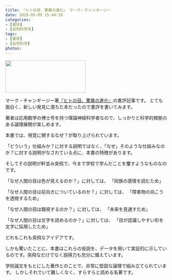```yaml
---
title: 『ヒトの目、驚異の進化』　マーク・チャンギージー
date: 2020-05-09 15:44:10
categories:
- [書評]
- [自然科学系]
tags:
- [書評]
- [自然科学]
photos:
---
```


<meta property="og:image" content="{% post_path hitonome %}/hitonome.jpg">



<a class="fancybox" href="https://www.amazon.co.jp/dp/4150505551/ref=cm_sw_em_r_mt_dp_U_171ZEbEN3T9DH" target="_blank">
<img src="{% post_path hitonome %}/hitonome.jpg" width="250px"  height="100px" align="center">
</a>

マーク・チャンギージー著[『ヒトの目、驚異の進化』](https://www.amazon.co.jp/dp/4150505551/ref=cm_sw_em_r_mt_dp_U_171ZEbEN3T9DH)の書評記事です。
とても面白く、新しい発見に満ちた本だったので書評を書いてみます。

<!-- more -->


著者は応用数学の博士号を持つ理論神経科学者なので、しっかりと科学的根拠のある論理展開が楽しめます。

本書では、視覚に関するなぜ？が取り上げられています。

「どういう」仕組みか？に対する説明ではなく、「なぜ」そのような仕組みなのか？に対する説明がなされている点に、本書の特徴があります。

そしてその説明が軒並み突飛で、今まで学校で学んだことを覆すようなものなのです。

「なぜ人間の目は色が見えるのか？」に対しては、
「同族の感情を読むため」

「なぜ人間の目は前向きについているのか？」に対しては、
「障害物の向こうを透視するため」

「なぜ人間の目は錯視するのか？」に対しては、
「未来を見通すため」

「なぜ人間の目は文字を読めるのか？」に対しては、
「目が認識しやすい形を文字に採用したため」

どれもこれも突飛なアイデアです。

しかも驚いたことに、本書はこれらの仮説を、データを用いて実証的に示しているのです。突飛なだけでなく説得力も充分に備えています。

学術論文をもとにした著作とのことで、非常に堅固な論理で組み立てられています。
しかしそれでいて難しくなく、すらすらと読める名著です。
